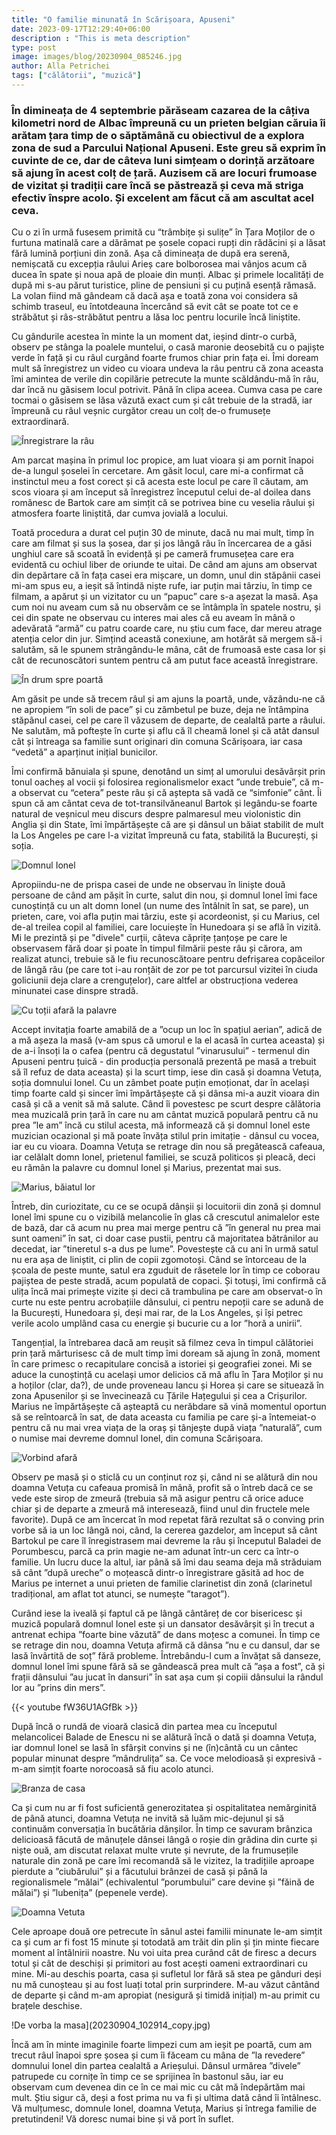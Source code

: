 ```yaml
---
title: "O familie minunată în Scărișoara, Apuseni"
date: 2023-09-17T12:29:40+06:00
description : "This is meta description"
type: post
image: images/blog/20230904_085246.jpg
author: Alla Petrichei
tags: ["călătorii", "muzică"]
---
```


### În dimineața de 4 septembrie părăseam cazarea de la câțiva kilometri nord de Albac împreună cu un prieten belgian căruia îi arătam țara timp de o săptămână cu obiectivul de a explora zona de sud a Parcului Național Apuseni. Este greu să exprim în cuvinte de ce, dar de câteva luni simțeam o dorință arzătoare să ajung în acest colț de țară. Auzisem că are locuri frumoase de vizitat și tradiții care încă se păstrează și ceva mă striga efectiv înspre acolo. Și excelent am făcut că am ascultat acel ceva.

Cu o zi în urmă fusesem primită cu “trâmbițe și sulițe” în Țara Moților de o furtuna matinală care a dărâmat pe șosele copaci rupți din rădăcini și a lăsat fără lumină porțiuni din zonă. Așa că dimineața de după era serenă, nemișcată cu excepția râului Arieș care bolborosea mai vânjos acum că ducea în spate și noua apă de ploaie din munți. Albac și primele localități de după mi s-au părut turistice, pline de pensiuni și cu puțină esență rămasă. La volan fiind mă gândeam că dacă așa e toată zona voi considera să schimb traseul, eu întotdeauna încercând să evit cât se poate tot ce e străbătut și râs-străbătut pentru a lăsa loc pentru locurile încă liniștite.

Cu gândurile acestea în minte la un moment dat, ieșind dintr-o curbă, observ pe stânga la poalele muntelui, o casă maronie deosebită cu o pajiște verde în față și cu râul curgând foarte frumos chiar prin fața ei. Îmi doream mult să înregistrez un video cu vioara undeva la râu pentru că zona aceasta îmi amintea de verile din copilărie petrecute la munte scăldându-mă în râu, dar încă nu găsisem locul potrivit. Până în clipa aceea. Cumva casa pe care tocmai o găsisem se lăsa văzută exact cum și cât trebuie de la stradă, iar împreună cu râul veșnic curgător creau un colț de-o frumusețe extraordinară.

![Înregistrare la râu](20230904_090126_copy.jpg)

Am parcat mașina în primul loc propice, am luat vioara și am pornit înapoi de-a lungul șoselei în cercetare. Am găsit locul, care mi-a confirmat că instinctul meu a fost corect și că acesta este locul pe care îl căutam, am scos vioara și am început să înregistrez începutul celui de-al doilea dans românesc de Bartok care am simțit că se potrivea bine cu veselia râului și atmosfera foarte liniștită, dar cumva jovială a locului. 

Toată procedura a durat cel puțin 30 de minute, dacă nu mai mult, timp în care am filmat și sus la șosea, dar și jos lângă râu în încercarea de a găsi unghiul care să scoată în evidență și pe cameră frumusețea care era evidentă cu ochiul liber de oriunde te uitai. De când am ajuns am observat din depărtare că în fața casei era mișcare, un domn, unul din stăpânii casei mi-am spus eu, a ieșit să întindă niște rufe, iar puțin mai târziu, în timp ce filmam, a apărut și un vizitator cu un “papuc” care s-a așezat la masă. Așa cum noi nu aveam cum să nu observăm ce se întâmpla în spatele nostru, și cei din spate ne observau cu interes mai ales că eu aveam în mână o adevărată “armă” cu patru coarde care, nu știu cum face, dar mereu atrage atenția celor din jur. Simțind această conexiune, am hotărât să mergem să-i salutăm, să le spunem strângându-le mâna, cât de frumoasă este casa lor și cât de recunoscători suntem pentru că am putut face această înregistrare.

![În drum spre poartă](20230904_091554_copy.jpg)

Am găsit pe unde să trecem râul și am ajuns la poartă, unde, văzându-ne că ne apropiem “în soli de pace” și cu zâmbetul pe buze, deja ne întâmpina stăpânul casei, cel pe care îl văzusem de departe, de cealaltă parte a râului. Ne salutăm, mă poftește în curte și aflu că îl cheamă Ionel și că atât dansul cât și întreaga sa familie sunt originari din comuna Scărișoara, iar casa “vedetă” a aparținut inițial bunicilor.

Îmi confirmă bănuiala și spune, denotând un simț al umorului desăvârșit prin tonul oacheș al vocii și folosirea regionalismelor exact ”unde trebuie”, că m-a observat cu “cetera” peste râu și că aștepta să vadă ce “simfonie” cânt. Îi spun că am cântat ceva de tot-transilvăneanul Bartok și legându-se foarte natural de veșnicul meu discurs despre palmaresul meu violonistic din Anglia și din State, îmi împărtășește că are și dânsul un băiat stabilit de mult la Los Angeles pe care l-a vizitat împreună cu fata, stabilită la București, și soția.

![Domnul Ionel](IMG_0026_copy.JPG)

Apropiindu-ne de prispa casei de unde ne observau în liniște două persoane de când am pășit în curte, salut din nou, și domnul Ionel îmi face cunoștință cu un alt domn Ionel (un nume des întâlnit în sat, se pare), un prieten, care, voi afla puțin mai târziu, este și acordeonist, și cu Marius, cel de-al treilea copil al familiei, care locuiește în Hunedoara și se află în vizită. Mi le prezintă și pe "divele" curții, câteva căprițe țanțoșe pe care le observasem fără doar și poate în timpul filmării peste râu și cărora, am realizat atunci, trebuie să le fiu recunoscătoare pentru defrișarea copăceilor de lângă râu (pe care tot i-au ronțăit de zor pe tot parcursul vizitei în ciuda goliciunii deja clare a crenguțelor), care altfel ar obstrucționa vederea minunatei case dinspre stradă.

![Cu toții afară la palavre](20230904_095142_copy.jpg)

Accept invitația foarte amabilă de a ”ocup un loc în spațiul aerian”, adică de a mă așeza la masă (v-am spus că umorul e la el acasă în curtea aceasta) și de a-i însoți la o cafea (pentru că degustatul ”vinarusului” - termenul din Apuseni pentru țuică - din producția personală prezentă pe masă a trebuit să îl refuz de data aceasta) și la scurt timp, iese din casă și doamna Vetuța, soția domnului Ionel. Cu un zâmbet poate puțin emoționat, dar în același timp foarte cald și sincer îmi împărtășește că și dânsa mi-a auzit vioara din casă și că a venit să mă salute. Când îi povestesc pe scurt despre călătoria mea muzicală prin țară în care nu am cântat muzică populară pentru că nu prea ”le am” încă cu stilul acesta, mă informează că și domnul Ionel este muzician ocazional și mă poate învăța stilul prin imitație - dânsul cu vocea, iar eu cu vioara. Doamna Vetuța se retrage din nou să pregătească cafeaua, iar celălalt domn Ionel, prietenul familiei, se scuză politicos și pleacă, deci eu rămân la palavre cu domnul Ionel și Marius, prezentat mai sus. 

![Marius, băiatul lor](IMG_0035_copy.JPG)

Întreb, din curiozitate, cu ce se ocupă dânșii și locuitorii din zonă și domnul Ionel îmi spune cu o vizibilă melancolie în glas că crescutul animalelor este de bază, dar că acum nu prea mai merge pentru că ”în general nu prea mai sunt oameni” în sat, ci doar case pustii, pentru că majoritatea bătrânilor au decedat, iar ”tineretul s-a dus pe lume”. Povestește că cu ani în urmă satul nu era așa de liniștit, ci plin de copii zgomotoși. Când se întorceau de la școala de peste munte, satul era zguduit de râsetele lor în timp ce coborau pajiștea de peste stradă, acum populată de copaci. Și totuși, îmi confirmă că ulița încă mai primește vizite și deci că trambulina pe care am observat-o în curte nu este pentru acrobațiile dânsului, ci pentru nepoții care se adună de la București, Hunedoara și, deși mai rar, de la Los Angeles, și își petrec verile acolo umplând casa cu energie și bucurie cu a lor ”horă a unirii”.

Tangențial, la întrebarea dacă am reușit să filmez ceva în timpul călătoriei prin țară mărturisesc că de mult timp îmi doream să ajung în zonă, moment în care primesc o recapitulare concisă a istoriei și geografiei zonei. Mi se aduce la cunoștință cu același umor delicios că mă aflu în Țara Moților și nu a hoților (clar, da?), de unde proveneau Iancu și Horea și care se situează în zona Apusenilor și se învecinează cu Țările Hațegului și cea a Crișurilor. Marius ne împărtășește că așteaptă cu nerăbdare să vină momentul oportun să se reîntoarcă în sat, de data aceasta cu familia pe care și-a întemeiat-o pentru că nu mai vrea viața de la oraș și tânjește după viața ”naturală”, cum o numise mai devreme domnul Ionel, din comuna Scărișoara.

![Vorbind afară](IMG_0027_copy.JPG)

Observ pe masă și o sticlă cu un conținut roz și, când ni se alătură din nou doamna Vetuța cu cafeaua promisă în mână, profit să o întreb dacă ce se vede este sirop de zmeură (trebuia să mă asigur pentru că orice aduce chiar și de departe a zmeură mă interesează, fiind unul din fructele mele favorite). După ce am încercat în mod repetat fără rezultat să o conving prin vorbe să ia un loc lângă noi, când, la cererea gazdelor, am început să cânt Bartokul pe care îl înregistrasem mai devreme la râu și începutul Baladei de Porumbescu, parcă ca prin magie ne-am adunat într-un cerc ca într-o familie. Un lucru duce la altul, iar până să îmi dau seama deja mă străduiam să cânt ”după ureche” o moțească dintr-o înregistrare găsită ad hoc de Marius pe internet a unui prieten de familie clarinetist din zonă (clarinetul tradițional, am aflat tot atunci, se numește ”taragot”). 

Curând iese la iveală și faptul că pe lângă cântăreț de cor bisericesc și muzică populară domnul Ionel este și un dansator desăvârșit și în trecut a antrenat echipa ”foarte bine văzută” de dans moțesc a comunei. În timp ce se retrage din nou, doamna Vetuța afirmă că dânsa ”nu e cu dansul, dar se lasă învârtită de soț” fără probleme. Întrebându-l cum a învățat să danseze, domnul Ionel îmi spune fără să se gândească prea mult că ”așa a fost”, că și frații dânsului ”au jucat în dansuri” în sat așa cum și copiii dânsului la rândul lor au ”prins din mers”.

{{< youtube fW36U1AGfBk >}}

După încă o rundă de vioară clasică din partea mea cu începutul melancolicei Balade de Enescu ni se alătură încă o dată și doamna Vetuța, iar domnul Ionel se lasă în sfârșit convins și ne (în)cântă cu un cântec popular minunat despre ”mândrulița” sa. Ce voce melodioasă și expresivă - m-am simțit foarte norocoasă să fiu acolo atunci.

![Branza de casa](IMG_0037_copy.JPG)

Ca și cum nu ar fi fost suficientă generozitatea și ospitalitatea nemărginită de până atunci, doamna Vetuța ne invită să luăm mic-dejunul și să continuăm conversația în bucătăria dânșilor. În timp ce savuram brânzica delicioasă făcută de mânuțele dânsei lângă o roșie din grădina din curte și niște ouă, am discutat relaxat multe vrute și nevrute, de la frumusețile naturale din zonă pe care îmi recomandă să le vizitez, la tradițiile aproape pierdute a ”ciubărului” și a făcutului brânzei de casă și până la regionalismele ”mălai” (echivalentul ”porumbului” care devine și ”făină de mălai”) și ”lubenița” (pepenele verde).

![Doamna Vetuta](IMG_0043_copy.JPG)

Cele aproape două ore petrecute în sânul astei familii minunate le-am simțit ca și cum ar fi fost 15 minute și totodată am trăit din plin și țin minte fiecare moment al întâlnirii noastre. Nu voi uita prea curând cât de firesc a decurs totul și cât de deschiși și primitori au fost acești oameni extraordinari cu mine. Mi-au deschis poarta, casa și sufletul lor fără să stea pe gânduri deși nu mă cunoșteau și au fost luați total prin surprindere. M-au văzut cântând de departe și când m-am apropiat (nesigură și timidă inițial) m-au primit cu brațele deschise. 

!De vorba la masa](20230904_102914_copy.jpg)

Încă am în minte imaginile foarte limpezi cum am ieșit pe poartă, cum am trecut râul înapoi spre șosea și cum îi făceam cu mâna de ”la revedere” domnului Ionel din partea cealaltă a Arieșului. Dânsul urmărea ”divele” patrupede cu cornițe în timp ce se sprijinea în bastonul său, iar eu observam cum devenea din ce în ce mai mic cu cât mă îndepărtăm mai mult. Știu sigur că, deși a fost prima nu va fi și ultima dată când îi întâlnesc. Vă mulțumesc, domnule Ionel, doamna Vetuța, Marius și întrega familie de pretutindeni! Vă doresc numai bine și vă port în suflet.
